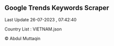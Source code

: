 

## Google Trends Keywords Scraper 
 
Last Update 26-07-2023 , 07:42:40

Country List :
VIETNAM.json



© Abdul Muttaqin 
